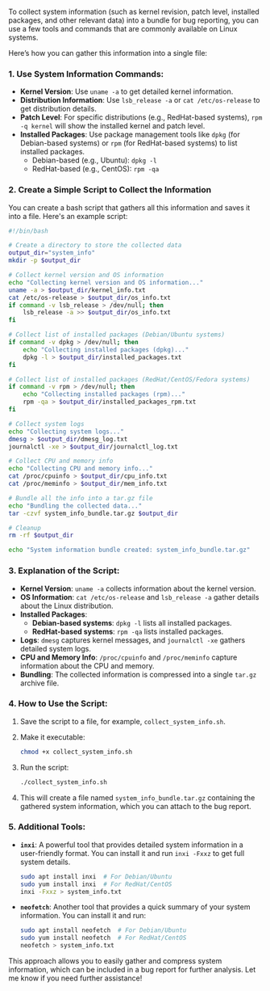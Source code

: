 To collect system information (such as kernel revision, patch level, installed packages, and other relevant data) into a bundle for bug reporting, you can use a few tools and commands that are commonly available on Linux systems.

Here’s how you can gather this information into a single file:

### 1. **Use System Information Commands**:
   - **Kernel Version**: Use `uname -a` to get detailed kernel information.
   - **Distribution Information**: Use `lsb_release -a` or `cat /etc/os-release` to get distribution details.
   - **Patch Level**: For specific distributions (e.g., RedHat-based systems), `rpm -q kernel` will show the installed kernel and patch level.
   - **Installed Packages**: Use package management tools like `dpkg` (for Debian-based systems) or `rpm` (for RedHat-based systems) to list installed packages.
     - Debian-based (e.g., Ubuntu): `dpkg -l`
     - RedHat-based (e.g., CentOS): `rpm -qa`

### 2. **Create a Simple Script to Collect the Information**

You can create a bash script that gathers all this information and saves it into a file. Here's an example script:

```bash
#!/bin/bash

# Create a directory to store the collected data
output_dir="system_info"
mkdir -p $output_dir

# Collect kernel version and OS information
echo "Collecting kernel version and OS information..."
uname -a > $output_dir/kernel_info.txt
cat /etc/os-release > $output_dir/os_info.txt
if command -v lsb_release > /dev/null; then
    lsb_release -a >> $output_dir/os_info.txt
fi

# Collect list of installed packages (Debian/Ubuntu systems)
if command -v dpkg > /dev/null; then
    echo "Collecting installed packages (dpkg)..."
    dpkg -l > $output_dir/installed_packages.txt
fi

# Collect list of installed packages (RedHat/CentOS/Fedora systems)
if command -v rpm > /dev/null; then
    echo "Collecting installed packages (rpm)..."
    rpm -qa > $output_dir/installed_packages_rpm.txt
fi

# Collect system logs
echo "Collecting system logs..."
dmesg > $output_dir/dmesg_log.txt
journalctl -xe > $output_dir/journalctl_log.txt

# Collect CPU and memory info
echo "Collecting CPU and memory info..."
cat /proc/cpuinfo > $output_dir/cpu_info.txt
cat /proc/meminfo > $output_dir/mem_info.txt

# Bundle all the info into a tar.gz file
echo "Bundling the collected data..."
tar -czvf system_info_bundle.tar.gz $output_dir

# Cleanup
rm -rf $output_dir

echo "System information bundle created: system_info_bundle.tar.gz"
```

### 3. **Explanation of the Script**:

- **Kernel Version**: `uname -a` collects information about the kernel version.
- **OS Information**: `cat /etc/os-release` and `lsb_release -a` gather details about the Linux distribution.
- **Installed Packages**:
  - **Debian-based systems**: `dpkg -l` lists all installed packages.
  - **RedHat-based systems**: `rpm -qa` lists installed packages.
- **Logs**: `dmesg` captures kernel messages, and `journalctl -xe` gathers detailed system logs.
- **CPU and Memory Info**: `/proc/cpuinfo` and `/proc/meminfo` capture information about the CPU and memory.
- **Bundling**: The collected information is compressed into a single `tar.gz` archive file.

### 4. **How to Use the Script**:
1. Save the script to a file, for example, `collect_system_info.sh`.
2. Make it executable:

   ```bash
   chmod +x collect_system_info.sh
   ```

3. Run the script:

   ```bash
   ./collect_system_info.sh
   ```

4. This will create a file named `system_info_bundle.tar.gz` containing the gathered system information, which you can attach to the bug report.

### 5. **Additional Tools**:
   - **`inxi`**: A powerful tool that provides detailed system information in a user-friendly format. You can install it and run `inxi -Fxxz` to get full system details.
     ```bash
     sudo apt install inxi  # For Debian/Ubuntu
     sudo yum install inxi  # For RedHat/CentOS
     inxi -Fxxz > system_info.txt
     ```
   - **`neofetch`**: Another tool that provides a quick summary of your system information. You can install it and run:
     ```bash
     sudo apt install neofetch  # For Debian/Ubuntu
     sudo yum install neofetch  # For RedHat/CentOS
     neofetch > system_info.txt
     ```

This approach allows you to easily gather and compress system information, which can be included in a bug report for further analysis. Let me know if you need further assistance!
